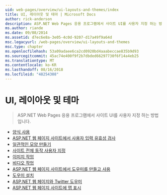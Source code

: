 ```yaml
---
uid: web-pages/overview/ui-layouts-and-themes/index
title: UI, 레이아웃 및 테마 | Microsoft Docs
author: rick-anderson
description: ASP.NET Web Pages 응용 프로그램에서 사이트 UI를 사용자 지정 하는 방법입니다.
ms.author: riande
ms.date: 09/08/2014
ms.assetid: d7ec6e8a-3e05-4c0d-9207-d17a49f9a64d
msc.legacyurl: /web-pages/overview/ui-layouts-and-themes
msc.type: chapter
ms.openlocfilehash: 53a09adaee6ca2cd0920bd4aaabeccae835b9d93
ms.sourcegitcommit: 45ac74e400f9f2b7dbded66297730f6f14a4eb25
ms.translationtype: MT
ms.contentlocale: ko-KR
ms.lasthandoff: 08/16/2018
ms.locfileid: "48254308"
---
```

<a name="ui-layouts-and-themes"></a>UI, 레이아웃 및 테마
====================
> ASP.NET Web Pages 응용 프로그램에서 사이트 UI를 사용자 지정 하는 방법입니다.


- [양식 사용](4-working-with-forms.md)
- [ASP.NET 웹 페이지 사이트에서 사용자 입력 유효성 검사](validating-user-input-in-aspnet-web-pages-sites.md)
- [일관적인 모양 만들기](3-creating-a-consistent-look.md)
- [사이트 전체 동작 사용자 지정](18-customizing-site-wide-behavior.md)
- [이미지 작업](9-working-with-images.md)
- [비디오 작업](10-working-with-video.md)
- [ASP.NET 웹 페이지 사이트에서 도우미를 만들고 사용](creating-and-using-a-helper-in-an-aspnet-web-pages-site.md)
- [도우미 설치](installing-helpers.md)
- [ASP.NET 웹 페이지와 Twitter 도우미](twitter-helper.md)
- [ASP.NET 웹 페이지 사이트에 맵 표시](displaying-maps-in-an-aspnet-web-pages-site.md)
